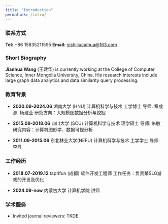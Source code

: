 ```yaml
---
title: "Introduction"
permalink: /intro/
---
```


### 联系方式
**Tel:** +86 15835211595
**Email:** yishiliucaihua@163.com

### Short Biography
**Jianhua Wang** (王建华) is currently working at the College of Computer Science, Inner Mongolia University, China.
His research interests include large graph data analytics and data similarity query processing.

### 教育背景
* **2020.09-2024.06**
湖南大学 (HNU)
计算机科学与技术
工学博士
导师: 章成源, 杨建业
研究方向：大规模图数据分析与挖掘

* **2015.09-2018.06**
四川大学 (SCU)
计算机科学与技术
理学硕士
导师: 朱敏
研究内容：计算机图形学、数据可视分析

* **2011.09-2015.06**
东北林业大学(NEFU)
计算机科学与技术
工学学士
导师: 李丹

### 工作经历
* **2018.07-2019.12**
tap4fun (成都)
软件开发工程师
工作任务：负责某SLG游戏的开发及优化

* **2024.09-now**
内蒙古大学 计算机学院
讲师

### 学术服务
* Invited journal reviewers: TKDE
